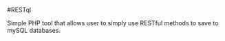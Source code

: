 #RESTql

Simple PHP tool that allows user to simply use RESTful methods to save to mySQL databases.  